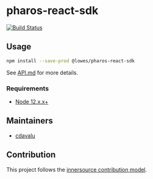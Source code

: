 # pharos-react-sdk

[![Build Status](http://vmlnxjenkinsmaster01.lowes.com/buildStatus/icon?job=YOUR_JOB_GROUP/pharos-react-sdk/master)](http://vmlnxjenkinsmaster01.lowes.com/job/YOUR_JOB_GROUP/job/pharos-react-sdk/job/master/)

## Usage

```bash
npm install --save-prod @lowes/pharos-react-sdk
```

See [API.md](API.md) for more details.

### Requirements
- [Node 12.x.x+](https://nodejs.org/)

## Maintainers
- [cdavalu](mailto:cdavalu@lowes.com)

## Contribution

This project follows the [innersource contribution model](https://tools.lowes.com/confluence/display/AR/Inner+source+contribution).